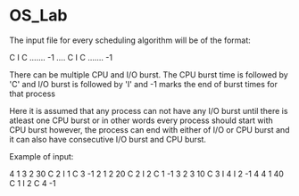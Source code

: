 # OS_Lab

The input file for every scheduling algorithm will be of the format:

<number of processes>
<pid>  <arrival time>   <priority>  <share> C <burst> I <burst>  C <burst> .......  -1
....
<pid>  <arrival time>   <priority>  <share> C <burst> I <burst>  C <burst> .......  -1


There can be multiple CPU and I/O burst. The CPU burst time is followed by 'C' and I/O burst is followed by 'I' and -1 marks the end of burst times for that process

Here it is assumed that any process can not have any I/O burst until there is atleast one CPU burst or in other words every process should start with CPU burst
however, the process can end with either of I/O or CPU burst and it can also have consecutive I/O burst and CPU burst.

Example of input:

4
1 3 2 30 C 2 I 1 C 3 -1
2 1 2 20 C 2 I 2 C 1 -1
3 2 3 10 C 3 I 4 I 2 -1
4 4 1 40 C 1 I 2 C 4 -1
